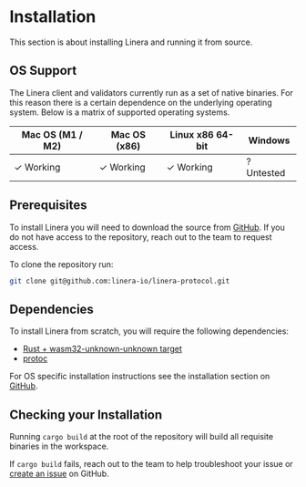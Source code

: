 # Installation

This section is about installing Linera and running it from source.

## OS Support

The Linera client and validators currently run as a set of native binaries. For this reason there is a certain dependence on the underlying operating system. Below is a matrix of supported operating systems. 

| Mac OS (M1 / M2) | Mac OS (x86) | Linux x86 64-bit | Windows    |
|------------------|--------------|------------------|------------|
| ✓ Working        | ✓ Working    | ✓ Working        | ? Untested | 

## Prerequisites

To install Linera you will need to download the source from [GitHub](https://github.com/linera-io/linera-protocol). If you do not have access to the repository, reach out to the team to request access.

To clone the repository run:
```bash
git clone git@github.com:linera-io/linera-protocol.git
```
## Dependencies
To install Linera from scratch, you will require the following dependencies:
- [Rust + wasm32-unknown-unknown target](https://www.rust-lang.org/tools/install)
- [protoc](https://grpc.io/docs/protoc-installation/)

For OS specific installation instructions see the installation section on [GitHub](https://github.com/linera-io/linera-protocol/blob/main/INSTALL.md).

## Checking your Installation

Running `cargo build` at the root of the repository will build all requisite binaries in the workspace.

If `cargo build` fails, reach out to the team to help troubleshoot your issue or [create an issue](https://github.com/linera-io/linera-protocol/issues/new) on GitHub.

